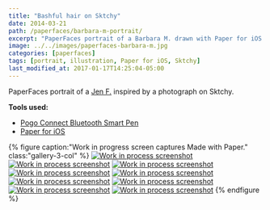 ```yaml
---
title: "Bashful hair on Sktchy"
date: 2014-03-21
path: /paperfaces/barbara-m-portrait/
excerpt: "PaperFaces portrait of a Barbara M. drawn with Paper for iOS on an iPad."
image: ../../images/paperfaces-barbara-m.jpg
categories: [paperfaces]
tags: [portrait, illustration, Paper for iOS, Sktchy]
last_modified_at: 2017-01-17T14:25:04-05:00
---
```


PaperFaces portrait of a [Jen F.](https://sktchy.com/vJbCsc) inspired by a photograph on Sktchy.

**Tools used:**

- [Pogo Connect Bluetooth Smart Pen](https://www.amazon.com/gp/product/B009K448L4/ref=as_li_ss_tl?ie=UTF8&camp=1789&creative=390957&creativeASIN=B009K448L4&linkCode=as2&tag=mademist-20)
- [Paper for iOS](https://paper.bywetransfer.com/)

{% figure caption:"Work in progress screen captures Made with Paper." class:"gallery-3-col" %}
[![Work in process screenshot](../../images/paperfaces-barbara-m-process-1-600.jpg)](../../images/paperfaces-barbara-m-process-1-lg.jpg)
[![Work in process screenshot](../../images/paperfaces-barbara-m-process-2-600.jpg)](../../images/paperfaces-barbara-m-process-2-lg.jpg)
[![Work in process screenshot](../../images/paperfaces-barbara-m-process-3-600.jpg)](../../images/paperfaces-barbara-m-process-3-lg.jpg)
[![Work in process screenshot](../../images/paperfaces-barbara-m-process-4-600.jpg)](../../images/paperfaces-barbara-m-process-4-lg.jpg)
[![Work in process screenshot](../../images/paperfaces-barbara-m-process-5-600.jpg)](../../images/paperfaces-barbara-m-process-5-lg.jpg)
[![Work in process screenshot](../../images/paperfaces-barbara-m-process-6-600.jpg)](../../images/paperfaces-barbara-m-process-6-lg.jpg)
[![Work in process screenshot](../../images/paperfaces-barbara-m-process-7-600.jpg)](../../images/paperfaces-barbara-m-process-7-lg.jpg)
[![Work in process screenshot](../../images/paperfaces-barbara-m-process-8-600.jpg)](../../images/paperfaces-barbara-m-process-8-lg.jpg)
[![Work in process screenshot](../../images/paperfaces-barbara-m-process-9-600.jpg)](../../images/paperfaces-barbara-m-process-9-lg.jpg)
{% endfigure %}
